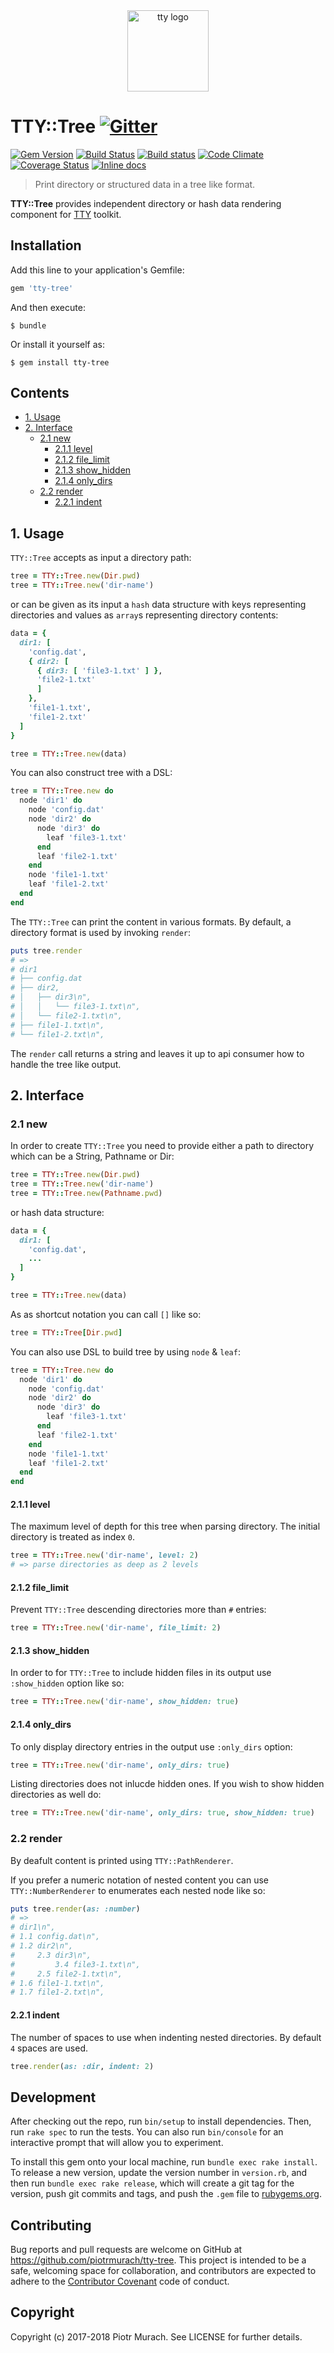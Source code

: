 <div align="center">
  <a href="https://piotrmurach.github.io/tty" target="_blank"><img width="130" src="https://cdn.rawgit.com/piotrmurach/tty/master/images/tty.png" alt="tty logo" /></a>
</div>

# TTY::Tree [![Gitter](https://badges.gitter.im/Join%20Chat.svg)][gitter]

[![Gem Version](https://badge.fury.io/rb/tty-tree.svg)][gem]
[![Build Status](https://secure.travis-ci.org/piotrmurach/tty-tree.svg?branch=master)][travis]
[![Build status](https://ci.appveyor.com/api/projects/status/q3s4gagj8xnospw4?svg=true)][appveyor]
[![Code Climate](https://codeclimate.com/github/piotrmurach/tty-tree/badges/gpa.svg)][codeclimate]
[![Coverage Status](https://coveralls.io/repos/github/piotrmurach/tty-tree/badge.svg)][coverage]
[![Inline docs](http://inch-ci.org/github/piotrmurach/tty-tree.svg?branch=master)][inchpages]

[gitter]: https://gitter.im/piotrmurach/tty
[gem]: http://badge.fury.io/rb/tty-tree
[travis]: http://travis-ci.org/piotrmurach/tty-tree
[appveyor]: https://ci.appveyor.com/project/piotrmurach/tty-tree
[codeclimate]: https://codeclimate.com/github/piotrmurach/tty-tree
[coverage]: https://coveralls.io/github/piotrmurach/tty-tree
[inchpages]: http://inch-ci.org/github/piotrmurach/tty-tree

> Print directory or structured data in a tree like format.

**TTY::Tree** provides independent directory or hash data rendering component for [TTY](https://github.com/piotrmurach/tty) toolkit.

## Installation

Add this line to your application's Gemfile:

```ruby
gem 'tty-tree'
```

And then execute:

    $ bundle

Or install it yourself as:

    $ gem install tty-tree

## Contents

* [1. Usage](#1-usage)
* [2. Interface](#2-interface)
  * [2.1 new](#21-new)
    * [2.1.1 level](#211-level)
    * [2.1.2 file_limit](#212-level)
    * [2.1.3 show_hidden](#213-show_hidden)
    * [2.1.4 only_dirs](#214-only_dirs)
  * [2.2 render](#22-render)
    * [2.2.1 indent](#221-indent)

## 1. Usage

`TTY::Tree` accepts as input a directory path:

```ruby
tree = TTY::Tree.new(Dir.pwd)
tree = TTY::Tree.new('dir-name')
```

or can be given as its input a `hash` data structure with keys representing directories and values as `array`s representing directory contents:

```ruby
data = {
  dir1: [
    'config.dat',
    { dir2: [
      { dir3: [ 'file3-1.txt' ] },
      'file2-1.txt'
      ]
    },
    'file1-1.txt',
    'file1-2.txt'
  ]
}

tree = TTY::Tree.new(data)
```

You can also construct tree with a DSL:

```ruby
tree = TTY::Tree.new do
  node 'dir1' do
    node 'config.dat'
    node 'dir2' do
      node 'dir3' do
        leaf 'file3-1.txt'
      end
      leaf 'file2-1.txt'
    end
    node 'file1-1.txt'
    leaf 'file1-2.txt'
  end
end
```

The `TTY::Tree` can print the content in various formats. By default, a directory format is used by invoking `render`:

```ruby
puts tree.render
# =>
# dir1
# ├── config.dat
# ├── dir2,
# │   ├── dir3\n",
# │   │   └── file3-1.txt\n",
# │   └── file2-1.txt\n",
# ├── file1-1.txt\n",
# └── file1-2.txt\n",
```

The `render` call returns a string and leaves it up to api consumer how to handle the tree like output.

## 2. Interface

### 2.1 new

In order to create `TTY::Tree` you need to provide either a path to directory which can be a String, Pathname or Dir:

```ruby
tree = TTY::Tree.new(Dir.pwd)
tree = TTY::Tree.new('dir-name')
tree = TTY::Tree.new(Pathname.pwd)
```

or hash data structure:

```ruby
data = {
  dir1: [
    'config.dat',
    ...
  ]
}

tree = TTY::Tree.new(data)
```

As as shortcut notation you can call `[]` like so:

```ruby
tree = TTY::Tree[Dir.pwd]
```

You can also use DSL to build tree by using `node` & `leaf`:

```ruby
tree = TTY::Tree.new do
  node 'dir1' do
    node 'config.dat'
    node 'dir2' do
      node 'dir3' do
        leaf 'file3-1.txt'
      end
      leaf 'file2-1.txt'
    end
    node 'file1-1.txt'
    leaf 'file1-2.txt'
  end
end
```

#### 2.1.1 level

The maximum level of depth for this tree when parsing directory. The initial directory is treated as index `0`.

```ruby
tree = TTY::Tree.new('dir-name', level: 2)
# => parse directories as deep as 2 levels
```

#### 2.1.2 file_limit

Prevent `TTY::Tree` descending directories more than `#` entries:

```ruby
tree = TTY::Tree.new('dir-name', file_limit: 2)
```

#### 2.1.3 show_hidden

In order to for `TTY::Tree` to include hidden files in its output use `:show_hidden` option like so:

```ruby
tree = TTY::Tree.new('dir-name', show_hidden: true)
```

#### 2.1.4 only_dirs

To only display directory entries in the output use `:only_dirs` option:

```ruby
tree = TTY::Tree.new('dir-name', only_dirs: true)
```

Listing directories does not inlucde hidden ones. If you wish to show hidden directories as well do:

```ruby
tree = TTY::Tree.new('dir-name', only_dirs: true, show_hidden: true)
```

### 2.2 render

By deafult content is printed using `TTY::PathRenderer`.

If you prefer a numeric notation of nested content you can use `TTY::NumberRenderer` to enumerates each nested node like so:

```ruby
puts tree.render(as: :number)
# =>
# dir1\n",
# 1.1 config.dat\n",
# 1.2 dir2\n",
#     2.3 dir3\n",
#         3.4 file3-1.txt\n",
#     2.5 file2-1.txt\n",
# 1.6 file1-1.txt\n",
# 1.7 file1-2.txt\n",
```

#### 2.2.1 indent

The number of spaces to use when indenting nested directories. By default `4` spaces are used.

```ruby
tree.render(as: :dir, indent: 2)
```

## Development

After checking out the repo, run `bin/setup` to install dependencies. Then, run `rake spec` to run the tests. You can also run `bin/console` for an interactive prompt that will allow you to experiment.

To install this gem onto your local machine, run `bundle exec rake install`. To release a new version, update the version number in `version.rb`, and then run `bundle exec rake release`, which will create a git tag for the version, push git commits and tags, and push the `.gem` file to [rubygems.org](https://rubygems.org).

## Contributing

Bug reports and pull requests are welcome on GitHub at https://github.com/piotrmurach/tty-tree. This project is intended to be a safe, welcoming space for collaboration, and contributors are expected to adhere to the [Contributor Covenant](http://contributor-covenant.org) code of conduct.

## Copyright

Copyright (c) 2017-2018 Piotr Murach. See LICENSE for further details.
